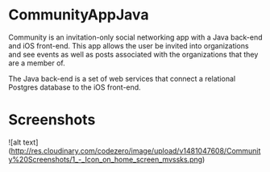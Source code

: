 # CommunityAppJava
Community is an invitation-only social networking app with a Java back-end and iOS front-end. This app allows the user be invited into organizations and see events as well as posts associated with the organizations that they are a member of. 

The Java back-end is a set of web services that connect a relational Postgres database to the iOS front-end.

# Screenshots
![alt text] (http://res.cloudinary.com/codezero/image/upload/v1481047608/Community%20Screenshots/1_-_Icon_on_home_screen_mvssks.png)
